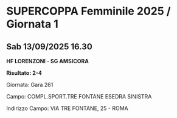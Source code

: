# SUPERCOPPA Femminile 2025 / Giornata 1
## Sab 13/09/2025 16.30

<strong>HF LORENZONI - SG AMSICORA</strong>

**Risultato: 2-4**

Giornata: Gara 261

Campo: COMPL.SPORT.TRE FONTANE ESEDRA SINISTRA 

Indirizzo Campo:  VIA TRE FONTANE, 25 - ROMA


